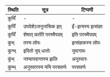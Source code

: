 | स्थिति | सूत्र | टिप्पणी |
| ----- | ------- | ------ |
| कुभिँ | - | - |
| कुभिँ | उपदेशेऽजनुनासिक इत् | इँ-इत्यस्य इत्संज्ञा |
| कुभिँ | शेषात् कर्तरि परस्मैपदम् | इति परस्मैपदम् |
| कुभ् | तस्य लोपः | इत्संज्ञकस्य लोपः |
| कुन्भ् | इदितो नुम् धातोः | नुमागामः |
| कुंभ् | नश्चापदान्तस्य झलि | अनुस्वारः |
| कुम्भ् | अनुस्वारस्य ययि परसवर्णः | परसवर्णः |
